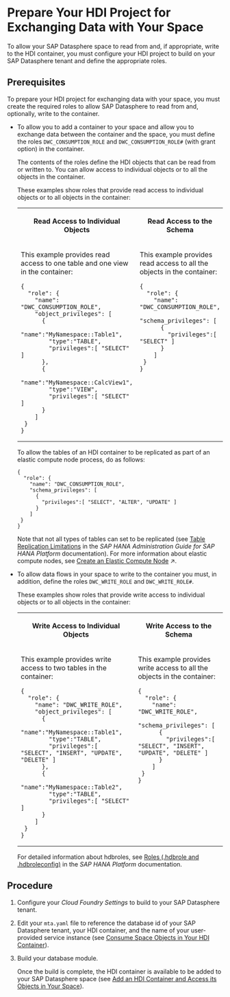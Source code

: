 <!-- loioa94e1637db484a5c8ec2da83cfa75156 -->

# Prepare Your HDI Project for Exchanging Data with Your Space

To allow your SAP Datasphere space to read from and, if appropriate, write to the HDI container, you must configure your HDI project to build on your SAP Datasphere tenant and define the appropriate roles.



<a name="loioa94e1637db484a5c8ec2da83cfa75156__prereq_gn1_p5d_w2c"/>

## Prerequisites

To prepare your HDI project for exchanging data with your space, you must create the required roles to allow SAP Datasphere to read from and, optionally, write to the container.

-   To allow you to add a container to your space and allow you to exchange data between the container and the space, you must define the roles `DWC_CONSUMPTION_ROLE` and `DWC_CONSUMPTION_ROLE#` \(with grant option\) in the container.

    The contents of the roles define the HDI objects that can be read from or written to. You can allow access to individual objects or to all the objects in the container.

    These examples show roles that provide read access to individual objects or to all objects in the container:


    <table>
    <tr>
    <th valign="top">

    Read Access to Individual Objects
    
    </th>
    <th valign="top">

    Read Access to the Schema
    
    </th>
    </tr>
    <tr>
    <td valign="top">
    
    This example provides read access to one table and one view in the container:

    ```
    {
      "role": {
        "name": "DWC_CONSUMPTION_ROLE",
        "object_privileges": [
          {
            "name":"MyNamespace::Table1",
            "type":"TABLE",
            "privileges":[ "SELECT" ]
          },
          {
            "name":"MyNamespace::CalcView1",
            "type":"VIEW",
            "privileges":[ "SELECT" ]
          }     
        ]
     }
    }
    ```


    
    </td>
    <td valign="top">
    
    This example provides read access to all the objects in the container:

    ```
    {
      "role": {
        "name": "DWC_CONSUMPTION_ROLE",
        "schema_privileges": [
          {
            "privileges":[ "SELECT" ]
          }
        ]
     }
    }
    ```


    
    </td>
    </tr>
    </table>
    
    To allow the tables of an HDI container to be replicated as part of an elastic compute node process, do as follows:

    ```
    {
      "role": {
        "name": "DWC_CONSUMPTION_ROLE",
        "schema_privileges": [
          {
            "privileges":[ "SELECT", "ALTER", "UPDATE" ]
          }
        ]
     }
    }
    ```

    Note that not all types of tables can set to be replicated \(see [Table Replication Limitations](https://help.sap.com/docs/SAP_HANA_PLATFORM/6b94445c94ae495c83a19646e7c3fd56/7683a6b0e9f649808cb956cd50087c5f.html) in the *SAP HANA Administration Guide for SAP HANA Platform* documentation\). For more information about elastic compute nodes, see [Create an Elastic Compute Node](https://help.sap.com/viewer/935116dd7c324355803d4b85809cec97/DEV_CURRENT/en-US/99ad61e1b63a44de8572a49c6f374e8a.html "Once you've purchased additional resources, you can create an elastic compute node to take over peak loads.") :arrow_upper_right:.

-   To allow data flows in your space to write to the container you must, in addition, define the roles `DWC_WRITE_ROLE` and `DWC_WRITE_ROLE#`.

    These examples show roles that provide write access to individual objects or to all objects in the container:


    <table>
    <tr>
    <th valign="top">

    Write Access to Individual Objects
    
    </th>
    <th valign="top">

    Write Access to the Schema
    
    </th>
    </tr>
    <tr>
    <td valign="top">
    
    This example provides write access to two tables in the container:

    ```
    {
      "role": {
        "name": "DWC_WRITE_ROLE",
        "object_privileges": [
          {
            "name":"MyNamespace::Table1",
            "type":"TABLE",
            "privileges":[ "SELECT", "INSERT", "UPDATE", "DELETE" ]
          },
          {
            "name":"MyNamespace::Table2",
            "type":"TABLE",
            "privileges":[ "SELECT" ]
          }     
        ]
     }
    }
    ```


    
    </td>
    <td valign="top">
    
    This example provides write access to all the objects in the container:

    ```
    {
      "role": {
        "name": "DWC_WRITE_ROLE",
        "schema_privileges": [
          {
            "privileges":[ "SELECT", "INSERT", "UPDATE", "DELETE" ]
          }
        ]
     }
    }
    ```


    
    </td>
    </tr>
    </table>
    
    For detailed information about hdbroles, see [Roles \(.hdbrole and .hdbroleconfig\)](https://help.sap.com/viewer/3823b0f33420468ba5f1cf7f59bd6bd9/latest/en-US/625d7733c30b4666b4a522d7fa68a550.html) in the *SAP HANA Platform* documentation.




<a name="loioa94e1637db484a5c8ec2da83cfa75156__steps_jk3_ybq_5sb"/>

## Procedure

1.  Configure your *Cloud Foundry Settings* to build to your SAP Datasphere tenant.

2.  Edit your `mta.yaml` file to reference the database id of your SAP Datasphere tenant, your HDI container, and the name of your user-provided service instance \(see [Consume Space Objects in Your HDI Container](consume-space-objects-in-your-hdi-container-656eebc.md)\).

3.  Build your database module.

    Once the build is complete, the HDI container is available to be added to your SAP Datasphere space \(see [Add an HDI Container and Access its Objects in Your Space](add-an-hdi-container-and-access-its-objects-in-your-s-5d55da5.md)\).


